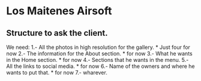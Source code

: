 # Los Maitenes Airsoft
## Structure to ask the client.
We need:
1.- All the photos in high resolution for the gallery.      * Just four for now
2.- The information for the About section.                  * for now
3.- What he wants in the Home section.                      * for now
4.- Sections that he wants in the menu.
5.- All the links to social media.                          * for now
6.- Name of the owners and where he wants to put that.      * for now
7.- wharever.